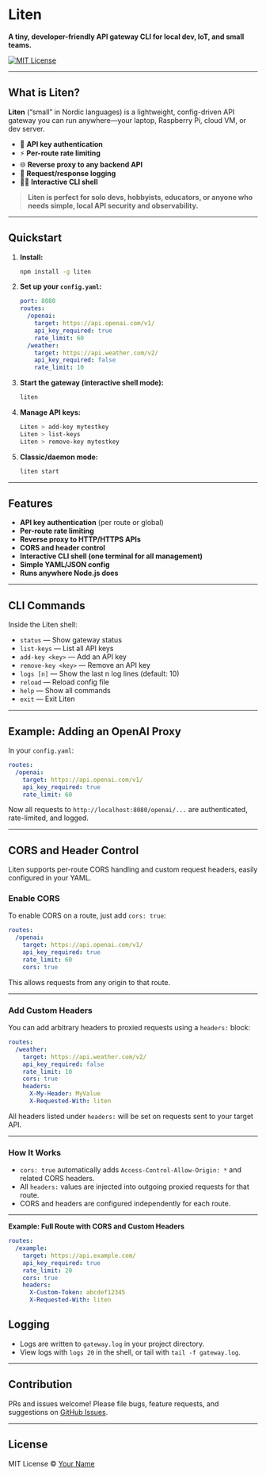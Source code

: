 # Liten

**A tiny, developer-friendly API gateway CLI for local dev, IoT, and small teams.**

[![MIT License](https://img.shields.io/badge/license-MIT-green.svg)](LICENSE)

---

## What is Liten?

**Liten** (“small” in Nordic languages) is a lightweight, config-driven API gateway you can run anywhere—your laptop, Raspberry Pi, cloud VM, or dev server.

* 🔑 **API key authentication**
* ⚡ **Per-route rate limiting**
* 🌐 **Reverse proxy to any backend API**
* 📜 **Request/response logging**
* 🧑‍💻 **Interactive CLI shell**

> **Liten is perfect for solo devs, hobbyists, educators, or anyone who needs simple, local API security and observability.**

---

## Quickstart

1. **Install:**

   ```sh
   npm install -g liten
   ```

2. **Set up your `config.yaml`:**

   ```yaml
   port: 8080
   routes:
     /openai:
       target: https://api.openai.com/v1/
       api_key_required: true
       rate_limit: 60
     /weather:
       target: https://api.weather.com/v2/
       api_key_required: false
       rate_limit: 10
   ```

3. **Start the gateway (interactive shell mode):**

   ```sh
   liten
   ```

4. **Manage API keys:**

   ```sh
   Liten > add-key mytestkey
   Liten > list-keys
   Liten > remove-key mytestkey
   ```

5. **Classic/daemon mode:**

   ```sh
   liten start
   ```

---

## Features

* **API key authentication** (per route or global)
* **Per-route rate limiting**
* **Reverse proxy to HTTP/HTTPS APIs**
* **CORS and header control**
* **Interactive CLI shell (one terminal for all management)**
* **Simple YAML/JSON config**
* **Runs anywhere Node.js does**

---

## CLI Commands

Inside the Liten shell:

* `status` — Show gateway status
* `list-keys` — List all API keys
* `add-key <key>` — Add an API key
* `remove-key <key>` — Remove an API key
* `logs [n]` — Show the last n log lines (default: 10)
* `reload` — Reload config file
* `help` — Show all commands
* `exit` — Exit Liten

---

## Example: Adding an OpenAI Proxy

In your `config.yaml`:

```yaml
routes:
  /openai:
    target: https://api.openai.com/v1/
    api_key_required: true
    rate_limit: 60
```

Now all requests to `http://localhost:8080/openai/...` are authenticated, rate-limited, and logged.

---

## CORS and Header Control

Liten supports per-route CORS handling and custom request headers, easily configured in your YAML.

### **Enable CORS**

To enable CORS on a route, just add `cors: true`:

```yaml
routes:
  /openai:
    target: https://api.openai.com/v1/
    api_key_required: true
    rate_limit: 60
    cors: true
```

This allows requests from any origin to that route.

---

### **Add Custom Headers**

You can add arbitrary headers to proxied requests using a `headers:` block:

```yaml
routes:
  /weather:
    target: https://api.weather.com/v2/
    api_key_required: false
    rate_limit: 10
    cors: true
    headers:
      X-My-Header: MyValue
      X-Requested-With: liten
```

All headers listed under `headers:` will be set on requests sent to your target API.

---

### **How It Works**

* `cors: true` automatically adds `Access-Control-Allow-Origin: *` and related CORS headers.
* All `headers:` values are injected into outgoing proxied requests for that route.
* CORS and headers are configured independently for each route.

---

**Example: Full Route with CORS and Custom Headers**

```yaml
routes:
  /example:
    target: https://api.example.com/
    api_key_required: true
    rate_limit: 20
    cors: true
    headers:
      X-Custom-Token: abcdef12345
      X-Requested-With: liten
```


## Logging

* Logs are written to `gateway.log` in your project directory.
* View logs with `logs 20` in the shell, or tail with `tail -f gateway.log`.

---

## Contribution

PRs and issues welcome!
Please file bugs, feature requests, and suggestions on [GitHub Issues](https://github.com/yourusername/liten/issues).

---

## License

MIT License © [Your Name](https://github.com/yourusername)
